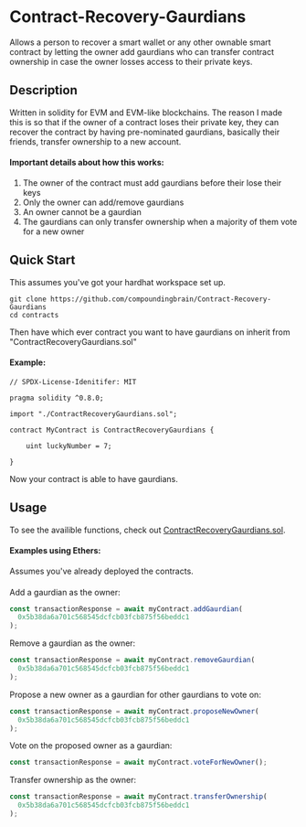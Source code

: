 # Contract-Recovery-Gaurdians

Allows a person to recover a smart wallet or any other ownable smart contract by letting the owner add gaurdians who can transfer contract ownership in case the owner losses access to their private keys.

## Description

Written in solidity for EVM and EVM-like blockchains. The reason I made this is so that if the owner of a contract loses their private key, they can recover the contract by having pre-nominated gaurdians, basically their friends, transfer ownership to a new account.

#### Important details about how this works:

1. The owner of the contract must add gaurdians before their lose their keys
2. Only the owner can add/remove gaurdians
3. An owner cannot be a gaurdian
4. The gaurdians can only transfer ownership when a majority of them vote for a new owner

## Quick Start

This assumes you've got your hardhat workspace set up.

```
git clone https://github.com/compoundingbrain/Contract-Recovery-Gaurdians
cd contracts
```

Then have which ever contract you want to have gaurdians on inherit from "ContractRecoveryGaurdians.sol"

#### Example:

```solidity
// SPDX-License-Idenitifer: MIT

pragma solidity ^0.8.0;

import "./ContractRecoveryGaurdians.sol";

contract MyContract is ContractRecoveryGaurdians {

    uint luckyNumber = 7;

}
```

Now your contract is able to have gaurdians.

## Usage

To see the availible functions, check out [ContractRecoveryGaurdians.sol](https://github.com/compoundingbrain/Contract-Recovery-Gaurdians/blob/main/contracts/ContractRecoveryGaurdians.sol).

#### Examples using Ethers:

Assumes you've already deployed the contracts.

####

Add a gaurdian as the owner:

```javascript
const transactionResponse = await myContract.addGaurdian(
  0x5b38da6a701c568545dcfcb03fcb875f56beddc1
);
```

Remove a gaurdian as the owner:

```javascript
const transactionResponse = await myContract.removeGaurdian(
  0x5b38da6a701c568545dcfcb03fcb875f56beddc1
);
```

Propose a new owner as a gaurdian for other gaurdians to vote on:

```javascript
const transactionResponse = await myContract.proposeNewOwner(
  0x5b38da6a701c568545dcfcb03fcb875f56beddc1
);
```

Vote on the proposed owner as a gaurdian:

```javascript
const transactionResponse = await myContract.voteForNewOwner();
```

Transfer ownership as the owner:

```javascript
const transactionResponse = await myContract.transferOwnership(
  0x5b38da6a701c568545dcfcb03fcb875f56beddc1
);
```

